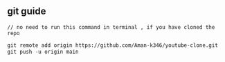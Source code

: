 ## git guide

`// no need to run this command in terminal , if you have cloned the repo`
```md
git remote add origin https://github.com/Aman-k346/youtube-clone.git
git push -u origin main
```